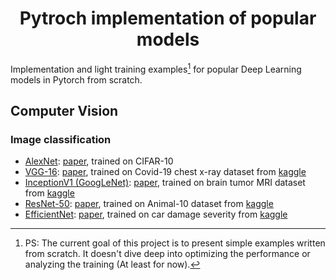 # <center>Pytroch implementation of popular models</center>

Implementation and light training examples[^1] for popular Deep Learning models in Pytorch from scratch.  

[^1]: PS: The current goal of this project is to present simple examples written from scratch. It doesn't dive deep into optimizing the performance or analyzing the training (At least for now).

## Computer Vision
### Image classification
* [AlexNet](./Computer-vision/image-classification/alexnet-cifar10.ipynb): [paper](https://proceedings.neurips.cc/paper/2012/file/c399862d3b9d6b76c8436e924a68c45b-Paper.pdf), trained on CIFAR-10
* [VGG-16](Computer-vision/image-classification/vgg16-covid-19.ipynb): [paper](https://arxiv.org/pdf/1409.1556.pdf), trained on Covid-19 chest x-ray dataset from [kaggle](https://www.kaggle.com/datasets/francismon/curated-covid19-chest-xray-dataset)
* [InceptionV1 (GoogLeNet)](Computer-vision/image-classification/inceptionv1-brain-tumor.ipynb): [paper](https://arxiv.org/pdf/1409.4842v1.pdf), trained on brain tumor MRI dataset from [kaggle](https://www.kaggle.com/datasets/preetviradiya/.brian-tumor-dataset)
* [ResNet-50](./Computer-vision/image-classification/resnet-50-animal-10.ipynb): [paper](https://arxiv.org/abs/1512.03385), trained on Animal-10 dataset from [kaggle](https://www.kaggle.com/datasets/alessiocorrado99/animals10)
* [EfficientNet](./Computer-vision/image-classification/efficient-net-car-damage.ipynb): [paper](https://arxiv.org/pdf/1905.11946.pdf), trained  on car damage severity from [kaggle](https://www.kaggle.com/datasets/alessiocorrado99/animals10)